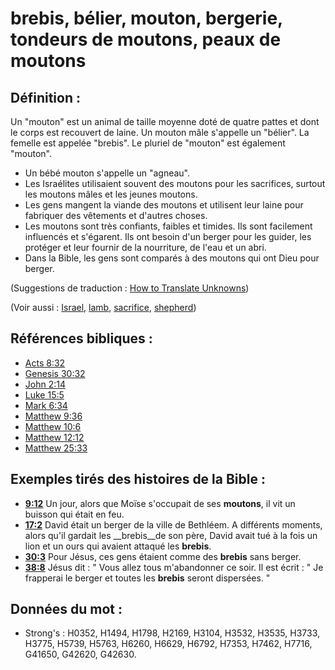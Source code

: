 # brebis, bélier, mouton, bergerie, tondeurs de moutons, peaux de moutons

## Définition :

Un "mouton" est un animal de taille moyenne doté de quatre pattes et dont le corps est recouvert de laine. Un mouton mâle s'appelle un "bélier". La femelle est appelée "brebis". Le pluriel de "mouton" est également "mouton".

* Un bébé mouton s'appelle un "agneau".
* Les Israélites utilisaient souvent des moutons pour les sacrifices, surtout les moutons mâles et les jeunes moutons.
* Les gens mangent la viande des moutons et utilisent leur laine pour fabriquer des vêtements et d'autres choses.
* Les moutons sont très confiants, faibles et timides. Ils sont facilement influencés et s'égarent. Ils ont besoin d'un berger pour les guider, les protéger et leur fournir de la nourriture, de l'eau et un abri.
* Dans la Bible, les gens sont comparés à des moutons qui ont Dieu pour berger.

(Suggestions de traduction : [How to Translate Unknowns](rc://en/ta/man/translate/translate-unknown))

(Voir aussi : [Israel](../kt/israel.md), [lamb](../kt/lamb.md), [sacrifice](../other/sacrifice.md), [shepherd](../other/shepherd.md))

## Références bibliques :

* [Acts 8:32](rc://en/tn/help/act/08/32)
* [Genesis 30:32](rc://en/tn/help/gen/30/32)
* [John 2:14](rc://en/tn/help/jhn/02/14)
* [Luke 15:5](rc://en/tn/help/luk/15/05)
* [Mark 6:34](rc://en/tn/help/mrk/06/34)
* [Matthew 9:36](rc://en/tn/help/mat/09/36)
* [Matthew 10:6](rc://en/tn/help/mat/10/06)
* [Matthew 12:12](rc://en/tn/help/mat/12/12)
* [Matthew 25:33](rc://en/tn/help/mat/25/33)

## Exemples tirés des histoires de la Bible :

* __[9:12](rc://en/tn/help/obs/09/12)__ Un jour, alors que Moïse s'occupait de ses __moutons__, il vit un buisson qui était en feu.
* __[17:2](rc://en/tn/help/obs/17/02)__ David était un berger de la ville de Bethléem. A différents moments, alors qu'il gardait les __brebis__de son père, David avait tué à la fois un lion et un ours qui avaient attaqué les __brebis__.
* __[30:3](rc://en/tn/help/obs/30/03)__ Pour Jésus, ces gens étaient comme des __brebis__ sans berger.
* __[38:8](rc://en/tn/help/obs/38/08)__ Jésus dit : " Vous allez tous m'abandonner ce soir. Il est écrit : " Je frapperai le berger et toutes les __brebis__ seront dispersées. "

## Données du mot :

* Strong's : H0352, H1494, H1798, H2169, H3104, H3532, H3535, H3733, H3775, H5739, H5763, H6260, H6629, H6792, H7353, H7462, H7716, G41650, G42620, G42630.
